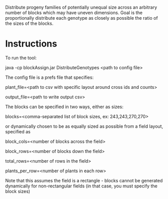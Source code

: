 
Distribute progeny families of potentially unequal size across an arbitrary number of blocks which may have uneven dimensions.  Goal is the proportionally distribute each genotype as closely as possible the ratio of the sizes of the blocks. 

# Instructions

To run the tool:

java -cp blockAssign.jar DistributeGenotypes \<path to config file\>

The config file is a prefs file that specifies:

plant_file=\<path to csv with specific layout around cross ids and counts\>

output_file=\<path to write output csv\>

The blocks can be specified in two ways, either as sizes:

blocks=\<comma-separated list of block sizes, ex: 243,243,270,270\>

or dynamically chosen to be as equally sized as possible from a field layout, specified as

block_cols=\<number of blocks across the field\>

block_rows=\<number of blocks down the field\>

total_rows=\<number of rows in the field\>

plants_per_row=\<number of plants in each row\>

Note that this assumes the field is a rectangle - blocks cannot be generated dynamically for non-rectangular fields (in that case, you must specify the block sizes)
